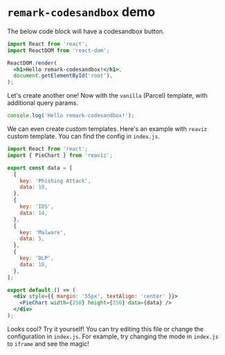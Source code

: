 # `remark-codesandbox` demo

The below code block will have a codesandbox button.

```jsx codesandbox=react
import React from 'react';
import ReactDOM from 'react-dom';

ReactDOM.render(
  <h1>Hello remark-codesandbox!</h1>,
  document.getElementById('root'),
);
```

Let's create another one! Now with the `vanilla` (Parcel) template, with additional query params.

```js codesandbox=vanilla?previewwindow=console
console.log('Hello remark-codesandbox!');
```

We can even create custom templates. Here's an example with `reaviz` custom template. You can find the config in `index.js`.

```jsx codesandbox=reaviz
import React from 'react';
import { PieChart } from 'reaviz';

export const data = [
  {
    key: 'Phishing Attack',
    data: 10,
  },
  {
    key: 'IDS',
    data: 14,
  },
  {
    key: 'Malware',
    data: 5,
  },
  {
    key: 'DLP',
    data: 18,
  },
];

export default () => (
  <div style={{ margin: '55px', textAlign: 'center' }}>
    <PieChart width={250} height={250} data={data} />
  </div>
);
```

Looks cool? Try it yourself! You can try editing this file or change the configuration in `index.js`. For example, try changing the mode in `index.js` to `iframe` and see the magic!
